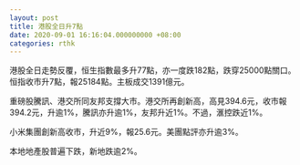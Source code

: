 ```yaml
---
layout: post
title: 港股全日升7點
date: 2020-09-01 16:16:04.000000000 +08:00
categories: rthk
---
```


港股全日走勢反覆，恒生指數最多升77點，亦一度跌182點，跌穿25000點關口。恒指收市升7點，報25184點。主板成交1391億元。

重磅股騰訊、港交所同友邦支撐大市。港交所再創新高，高見394.6元，收市報394.2元，升逾1%，騰訊亦升逾1%，友邦升近1%。不過，滙控跌近1%。

小米集團創新高收市，升近9%，報25.6元。美團點評亦升逾3%。

本地地產股普遍下跌，新地跌逾2%。
